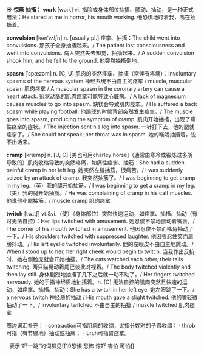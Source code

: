 ☀ <span class="category">**惊厥 抽搐：**</span>
<span class="vocabulary">**work**</span> [wə:k] 
<span class="definition">vi. 指脸或身体部位抽搐、颤动、抽动，是一种正式用法：</span>He stared at me in horror, his mouth working. 他恐惧地盯着我，嘴在抽搐着。

<span class="vocabulary">**convulsion**</span> [kənˈvʌlʃn]
<span class="definition">n. [usually pl.] 痉挛、抽搐：</span>The child went into convulsions. 那孩子全身抽搐起来。/ The patient lost consciousness and went into convulsions. 病人突然失去知觉，抽搐起来。/ A sudden convulsion shook him, and he fell to the ground. 他突然抽搐倒地。
           
<span class="vocabulary">**spasm**</span> [ˈspæzəm]
<span class="definition">n. [C, U] 肌肉的突然痉挛、抽搐（常伴有疼痛）：</span>involuntary spasms of the nervous system 神经系统不由自主的痉挛 / muscle, muscular spasm 肌肉痉挛 / A muscular spasm in the coronary artery can cause a heart attack. 冠状动脉的肌肉痉挛可能导致心脏病。/ A lack of magnesium causes muscles to go into spasm. 缺镁会导致肌肉痉挛。/ He suffered a back spasm while playing football. 他踢球的时候背部突然发生痉挛。/ The muscle goes into spasm, producing the symptom of cramp. 肌肉开始抽搐，出现了痛性痉挛的症状。/ The injection sent his leg into spasm. 一针打下去，他的腿就痉挛了。/ She could not speak; her throat was in spasm. 她的喉咙抽搐着，说不出话来。
           
<span class="vocabulary">**cramp**</span> [kræmp]
<span class="definition">n. [U, C] [美也可用charley horse]（通常由寒冷或锻炼过多所导致的）肌肉收缩导致的突然疼痛，如痛性痉挛、抽筋：</span>She had a sudden painful cramp in her left leg. 她突然左腿抽筋，很痛苦。/ I was suddenly seized by an attack of cramp. 我突然抽筋了。/ I was beginning to get cramp in my leg.（英）我的腿开始抽筋。/ I was beginning to get a cramp in my leg.（美）我的腿开始抽筋。/ He was complaining of cramp in his calf muscles. 他说他小腿抽筋。/ muscle cramp 肌肉痉挛
          
<span class="vocabulary">**twitch**</span> [twɪtʃ]
<span class="definition">vt.&vi.（使）（身体部位）突然快速运动，如痉挛、抽搐、抽动（有时无法自控）：</span>Her lips twitched with amusement. 她忍俊不禁地颤动着嘴唇。/ The corner of his mouth twitched in amusement. 他因忍俊不禁而嘴角抽动了一下。/ His shoulders twitched with suppressed laughter. 他因强忍住笑而肩膀抖动。/ His left eyelid twitched involuntarily. 他的左眼皮不由自主地跳动。/ When I stood up to her, her right cheek would begin to twitch. 当我作出反抗时，她右侧脸庞就会开始抽搐。/ The cats watched each other, their tails twitching. 两只猫晃动着尾巴彼此对视着。/ The body twitched violently and then lay still. 身体剧烈地抽搐了几下之后就一动不动了。/ Her fingers twitched nervously. 她的手指神经质地抽搐着。<span class="definition">n. [C] 无法自控的肌肉突然且快速的运动，如痉挛、抽搐、抽动：</span>She has a twitch in her left eye. 她左眼跳了一下。/ a nervous twitch 神经质的抽动 / His mouth gave a slight twitched. 他的嘴轻微抽动了一下。/ involuntary twitched 不由自主的抽搐 / muscle twitched 肌肉痉挛

周边词汇补充：
· contraction可指肌肉的收缩，尤指分娩时的子宫收缩；
· throb可指（有节律地）抽动或抽痛；
· lurch可指胃痉挛。

· 表示“吓一跳”的词群见[[19恐惧 恐怖 惊吓 害怕 可怕]]
